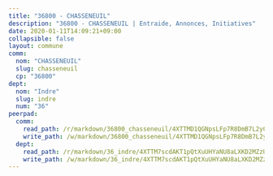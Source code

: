 ```yaml
---
title: "36800 - CHASSENEUIL"
description: "36800 - CHASSENEUIL | Entraide, Annonces, Initiatives"
date: 2020-01-11T14:09:21+09:00
collapsible: false
layout: commune
comm:
  nom: "CHASSENEUIL"
  slug: chasseneuil
  cp: "36800"
dept:
  nom: "Indre"
  slug: indre
  num: "36"
peerpad:
  comm:
    read_path: /r/markdown/36800_chasseneuil/4XTTMD1QGNpsLFp7R8DmB7L2yCKHX3DtcBFGHtFkpKwyvUxMh
    write_path: /w/markdown/36800_chasseneuil/4XTTMD1QGNpsLFp7R8DmB7L2yCKHX3DtcBFGHtFkpKwyvUxMh-K3TgUnXrxDVdMhKwzbCwyTTStQeXTxfdiD5DNWmJSoveqQ8hgFDEv9ANjprQCRBjTwJVF5EodcWi4sgsqKH242TrMJkjfg4Fmaz2nihQsTceAKeWREbQ2fb6dnZWTgTRTu7fiLnF
  dept:
    read_path: /r/markdown/36_indre/4XTTM7scdAKT1pQtXuUHYaNU8aLXKD2MZzUyDRUiaoLJH1te1
    write_path: /w/markdown/36_indre/4XTTM7scdAKT1pQtXuUHYaNU8aLXKD2MZzUyDRUiaoLJH1te1-K3TgUJm9AdSDNtPtmMKFa5Tiw77X4i7zf6CsTYrtgVdahxAwuJV6RAfi8dWyH9wrbVDRxjX7knrwwECg7WApeuWQ945kurMeJLQeKJv4CQZseab78J3HMioZhgr2H44E9b6FqBoT
---
```


